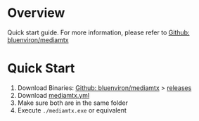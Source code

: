 # Overview

Quick start guide. For more information, please refer to [Github: bluenviron/mediamtx](https://github.com/bluenviron/mediamtx?tab=readme-ov-file#standalone-binary)

# Quick Start

1. Download Binaries: [Github: bluenviron/mediamtx](https://github.com/bluenviron/mediamtx?tab=readme-ov-file#standalone-binary) > [releases](https://github.com/bluenviron/mediamtx/releases)
2. Download [mediamtx.yml](https://github.com/bluenviron/mediamtx/blob/main/mediamtx.yml)
3. Make sure both are in the same folder
4. Execute `./mediamtx.exe` or equivalent